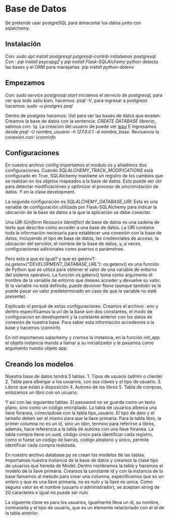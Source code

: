 # Base de Datos
Se pretende usar postgreSQL para almacenar los datos junto con sqlalchemy.

## Instalación
Con: _sudo apt install postgresql pstgresql-contrib_ instalamos postgresql
Con : _pip install psycopg2_ y _pip install Flask-SQLAlchemy_ python detecta las bases y el ORM para manejarlas.
_pip install python-dotenv_

## Empezamos
Con: _sudo service postgresql start_ iniciamos el servicio de postgresql, para ver que todo salio bien, hacemos: _psql -V_, para ingresar a postgress hacemos: _sudo -u postgres psql_ 

Dentro de postgres hacemos: _\list_ para ver las bases de datos que existen. Creamos la base de datos con la sentencia: _CREATE DATABASE libreria;_, salimos con: _\q_. La creacion del usuario de puede ver [aquí]() E ingresamos desde *psql -U nombre_usuario -h 127.0.0.1 -d nombre_base*. Revisamos la conexión con: _\conninfo_

## Configuraciones
En nuestro archivo config importamos el modulo os y añadimos dos configuraciones. Cuando *SQLALCHEMY_TRACK_MODIFICATIONS* está configurado en True, SQLAlchemy mantiene un registro de los cambios que se realizan en los objetos mapeados a la base de datos. Esto puede ser útil para detectar modificaciones y optimizar el proceso de sincronización de datos. Y en la clase development.

La segunda configuración es *SQLALCHEMY_DATABASE_URI*: Esta es una variable de configuración utilizada por Flask-SQLAlchemy para indicar la ubicación de la base de datos a la que la aplicación se debe conectar.

Una *URI (Uniform Resource Identifier)* de base de datos es una cadena de texto que describe cómo acceder a una base de datos. La URI contiene toda la información necesaria para establecer una conexión con la base de datos, incluyendo el tipo de base de datos, las credenciales de acceso, la ubicación del servidor, el nombre de la base de datos, y, a veces, configuraciones adicionales como puertos o parámetros.

Pero esto a que es igual? y que es getenv?: *os.getenv("DEVELOPMENT_DATABASE_URL")*: os.getenv() es una función de Python que se utiliza para obtener el valor de una variable de entorno del sistema operativo. La función os.getenv() toma como argumento el nombre de la variable de entorno que deseas acceder y devuelve su valor. Si la variable no está definida, puede devolver None (aunque también se le puede pasar un valor predeterminado en caso de que la variable no esté presente).

Explicado el porqué de estas configuraciones. Creamos el archivo: _.env_ y dentro especificamos la url de la base son dos constantes, el modo de configuracion en development y la constante anterior con los datos de conexión de nuestra base. Para saber esta información accedemos a la base y hacemos \conninfo

En init importamos sqlachemy y cremos la instancia, en la función init_app el objeto instancia manda a llamar a su inicializador y le pasamos como argumento nuesto objeto app.

## Creando los modelos
Nuestra base de datos tendrá 5 tablas. 1. Tipos de usuario (admin o cliente) 2. Tabla para albergar a los usuarios, con sus claves y el tipo de usuario. 3. Libros que están a disposición 4. Autores de los libros 5. Tabla de compras, enlazamos un libro con un usuario.


Y así con las siguientes tablas.
El password no se guarda como un texto plano, sino como un código encriptado.
La tabla de usuarios alberca una llave foranea, conectadose con la tabla tipo_usuario. El tipo de dato y el tamaño deben ser el mismo para que la llave primaria.
Para la tabla libro, la primer columna no es un id, sino un isbn, termino para referirse a libros, además, hace referencia a la tabla de autores con una llave foranea.
La tabla compra tiene un uuid, código único para identificar cada registro, como si fuese un código de barras, código aleatorio y único, permite identificar cada compra realizada.

En nuestro archivo database.py se crean los modelos de las tablas. Importamos nuestra instancia de la base de datos y creamos la clase tipo de usuarios que hereda de Model. Dentro nombramos la tabla y hacemos el modelo de la llave primaria. Creamos la constante id y con la instancia de la base llamamos al metodo para crear una columna, especificamos que es un entero y que es una llave primaria, no es nulo y la llave es unica. Como seguno valor es el nombre (usuario o administrador), se aceptan string de 20 caracteres e igual no puede ser nulo

La siguiente clase es para los usuarios, igualmente lleva un id, su nombre, contraseña y el tipo de usuario, que es un elemento relacionado con el id de la tabla anterior.